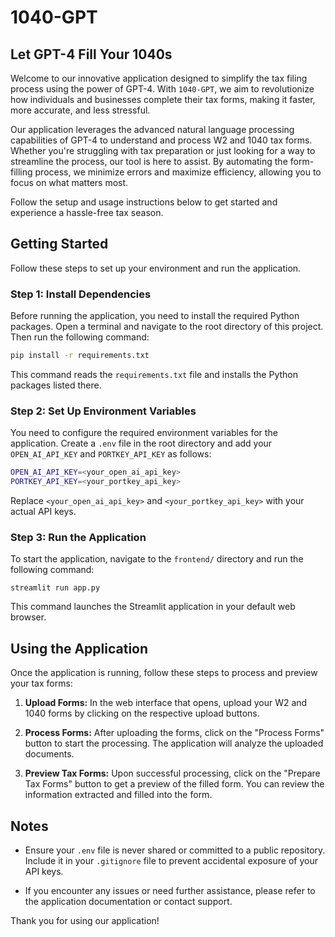 # 1040-GPT

## Let GPT-4 Fill Your 1040s

Welcome to our innovative application designed to simplify the tax filing process using the power of GPT-4. With `1040-GPT`, we aim to revolutionize how individuals and businesses complete their tax forms, making it faster, more accurate, and less stressful.

Our application leverages the advanced natural language processing capabilities of GPT-4 to understand and process W2 and 1040 tax forms. Whether you're struggling with tax preparation or just looking for a way to streamline the process, our tool is here to assist. By automating the form-filling process, we minimize errors and maximize efficiency, allowing you to focus on what matters most.

Follow the setup and usage instructions below to get started and experience a hassle-free tax season.

## Getting Started

Follow these steps to set up your environment and run the application.

### Step 1: Install Dependencies

Before running the application, you need to install the required Python packages. Open a terminal and navigate to the root directory of this project. Then run the following command:

``` bash
pip install -r requirements.txt
```

This command reads the `requirements.txt` file and installs the Python packages listed there.

### Step 2: Set Up Environment Variables

You need to configure the required environment variables for the application. Create a `.env` file in the root directory and add your `OPEN_AI_API_KEY` and `PORTKEY_API_KEY` as follows:

``` bash
OPEN_AI_API_KEY=<your_open_ai_api_key>
PORTKEY_API_KEY=<your_portkey_api_key>
```

Replace `<your_open_ai_api_key>` and `<your_portkey_api_key>` with your actual API keys.

### Step 3: Run the Application

To start the application, navigate to the `frontend/` directory and run the following command:

`streamlit run app.py`

This command launches the Streamlit application in your default web browser.

## Using the Application

Once the application is running, follow these steps to process and preview your tax forms:

1. **Upload Forms:** In the web interface that opens, upload your W2 and 1040 forms by clicking on the respective upload buttons.

2. **Process Forms:** After uploading the forms, click on the "Process Forms" button to start the processing. The application will analyze the uploaded documents.

3. **Preview Tax Forms:** Upon successful processing, click on the "Prepare Tax Forms" button to get a preview of the filled form. You can review the information extracted and filled into the form.

## Notes

- Ensure your `.env` file is never shared or committed to a public repository. Include it in your `.gitignore` file to prevent accidental exposure of your API keys.

- If you encounter any issues or need further assistance, please refer to the application documentation or contact support.

Thank you for using our application!
